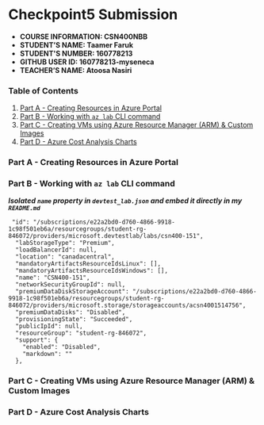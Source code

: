 # Checkpoint5 Submission

- **COURSE INFORMATION: CSN400NBB**
- **STUDENT’S NAME: Taamer Faruk**
- **STUDENT'S NUMBER: 160778213**
- **GITHUB USER ID: 160778213-myseneca**
- **TEACHER’S NAME: Atoosa Nasiri**

 
### Table of Contents

1. [Part A - Creating Resources in Azure Portal](#header1)
2. [Part B - Working with `az lab` CLI command](#header2)
3. [Part C - Creating VMs using Azure Resource Manager (ARM) & Custom Images](#header3)
4. [Part D - Azure Cost Analysis Charts](#header4)

###  Part A - Creating Resources in Azure Portal



### Part B - Working with `az lab` CLI command

***Isolated `name` property in `devtest_lab.json` and embed it directly in my `README.md`***

```
 "id": "/subscriptions/e22a2bd0-d760-4866-9918-1c98f501eb6a/resourcegroups/student-rg-846072/providers/microsoft.devtestlab/labs/csn400-151",
  "labStorageType": "Premium",
  "loadBalancerId": null,
  "location": "canadacentral",
  "mandatoryArtifactsResourceIdsLinux": [],
  "mandatoryArtifactsResourceIdsWindows": [],
  "name": "CSN400-151",
  "networkSecurityGroupId": null,
  "premiumDataDiskStorageAccount": "/subscriptions/e22a2bd0-d760-4866-9918-1c98f501eb6a/resourcegroups/student-rg-846072/providers/microsoft.storage/storageaccounts/acsn4001514756",
  "premiumDataDisks": "Disabled",
  "provisioningState": "Succeeded",
  "publicIpId": null,
  "resourceGroup": "student-rg-846072",
  "support": {
    "enabled": "Disabled",
    "markdown": ""
  },
  ```

### Part C - Creating VMs using Azure Resource Manager (ARM) & Custom Images



### Part D - Azure Cost Analysis Charts